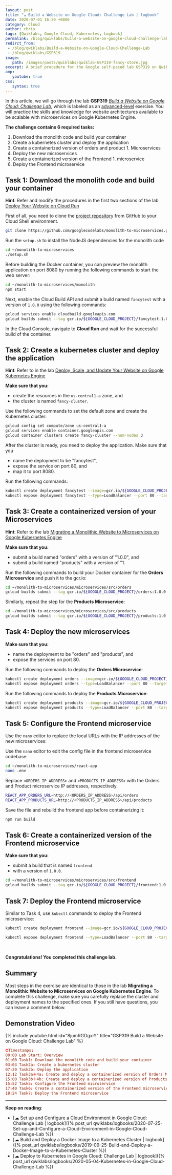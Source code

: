 ```yaml
---
layout: post
title: "☁ Build a Website on Google Cloud: Challenge Lab | logbook"
date: 2020-07-01 16:30 +0800
category: Cloud
author: chris
tags: [Qwiklabs, Google Cloud, Kubernetes, Logbook]
permalink: /blog/qwiklabs/build-a-website-on-google-cloud-challenge-lab
redirct_from:
 - /blog/qwiklabs/Build-a-Website-on-Google-Cloud-Challenge-Lab
 - /blog/qwiklabs/GSP319
image:
   path: /images/posts/qwiklabs/qwiklab-GSP319-fancy-store.jpg
excerpt: A brief procedure for the Google self-paced lab GSP319 on Qwiklabs, which tests your skills to deploy containerized microservices for website frontend and backend to Kubernetes.
amp:
   youtube: true
css:
   syntax: true
---
```


In this article, we will go through the lab **GSP319** _[Build a Website on Google Cloud: Challenge Lab](https://www.qwiklabs.com/focuses/11765?parent=catalog)_, which is labeled as an [advanced-level](https://www.qwiklabs.com/quests/115) exercise. You will practice the skills and knowledge for website architectures available to be scalable with microservices on Google Kubernetes Engine.

**The challenge contains 6 required tasks:**
1. Download the monolith code and build your container
1. Create a kubernetes cluster and deploy the application
1. Create a containerized version of orders and product 1. Microservices
1. Deploy the new microservices
1. Create a containerized version of the Frontend 1. microservice
1. Deploy the Frontend microservice

## Task 1: Download the monolith code and build your container

**Hint**: Refer and modify the procedures in the first two sections of the lab [Deploy Your Website on Cloud Run](https://www.qwiklabs.com/focuses/10445?parent=catalog)

First of all, you need to clone the [project repository](https://github.com/googlecodelabs/monolith-to-microservices) from GitHub to your Cloud Shell environment.

```bash
git clone https://github.com/googlecodelabs/monolith-to-microservices.git
```

Run the `setup.sh` to install the NodeJS dependencies for the monolith code

```bash
cd ~/monolith-to-microservices
./setup.sh
```

Before building the Docker container, you can preview the monolith application on port 8080 by running the following commands to start the web server:

```bash
cd ~/monolith-to-microservices/monolith
npm start
```

Next, enable the Cloud Build API and submit a build named `fancytest` with a version of `1.0.0` using the following commands:

```bash
gcloud services enable cloudbuild.googleapis.com
gcloud builds submit --tag gcr.io/${GOOGLE_CLOUD_PROJECT}/fancytest:1.0.0 .
```

In the Cloud Console, navigate to **Cloud Run** and wait for the successful build of the container.

## Task 2: Create a kubernetes cluster and deploy the application

**Hint**: Refer to in the lab [Deploy, Scale, and Update Your Website on Google Kubernetes Engine](https://www.qwiklabs.com/focuses/10470?parent=catalog)

**Make sure that you:**

- create the resources in the `us-central1-a` zone, and
- the cluster is named `fancy-cluster`.

Use the following commands to set the default zone and create the Kubernetes cluster:

```bash
gcloud config set compute/zone us-central1-a
gcloud services enable container.googleapis.com
gcloud container clusters create fancy-cluster --num-nodes 3
```

After the cluster is ready, you need to deploy the application. Make sure that you
- name the deployment to be "fancytest",
- expose the service on port 80, and
- map it to port 8080.

Run the following commands:

```bash
kubectl create deployment fancytest --image=gcr.io/${GOOGLE_CLOUD_PROJECT}/fancytest:1.0.0
kubectl expose deployment fancytest --type=LoadBalancer --port 80 --target-port 8080
```

## Task 3: Create a containerized version of your Microservices

**Hint**: Refer to the lab [Migrating a Monolithic Website to Microservices on Google Kubernetes Engine](https://www.qwiklabs.com/focuses/11953?parent=catalog)

**Make sure that you:**

- submit a build named "orders" with a version of "1.0.0", and
- submit a build named "products" with a version of "1.

Run the following commands to build your Docker container for the **Orders Microservice** and push it to the gcr.io:

```bash
cd ~/monolith-to-microservices/microservices/src/orders
gcloud builds submit --tag gcr.io/${GOOGLE_CLOUD_PROJECT}/orders:1.0.0 .
```

Similarly, repeat the step for the **Products Microservice**:

```bash
cd ~/monolith-to-microservices/microservices/src/products
gcloud builds submit --tag gcr.io/${GOOGLE_CLOUD_PROJECT}/products:1.0.0 .
```

## Task 4: Deploy the new microservices

**Make sure that you:**

- name the deployment to be "orders" and "products", and
- expose the services on port 80.

Run the following commands to deploy the **Orders Microservice**:

```bash
kubectl create deployment orders --image=gcr.io/${GOOGLE_CLOUD_PROJECT}/orders:1.0.0
kubectl expose deployment orders --type=LoadBalancer --port 80 --target-port 8081
```

Run the following commands to deploy the **Products Microservice**:

```bash
kubectl create deployment products --image=gcr.io/${GOOGLE_CLOUD_PROJECT}/products:1.0.0
kubectl expose deployment products --type=LoadBalancer --port 80 --target-port 8082
```

## Task 5: Configure the Frontend microservice

Use the `nano` editor to replace the local URLs with the IP addresses of the new microservices:

Use the `nano` editor to edit the config file in the frontend microservice codebase:

```bash
cd ~/monolith-to-microservices/react-app
nano .env
```

Replace `<ORDERS_IP_ADDRESS>` and `<PRODUCTS_IP_ADDRESS>` with the Orders and Product microservice IP addresses, respectively.

```bash
REACT_APP_ORDERS_URL=http://<ORDERS_IP_ADDRESS>/api/orders
REACT_APP_PRODUCTS_URL=http://<PRODUCTS_IP_ADDRESS>/api/products
```

Save the file and rebuild the frontend app before containerizing it:

```bash
npm run build
```

## Task 6: Create a containerized version of the Frontend microservice

**Make sure that you:**

- submit a build that is named `frontend`
- with a version of `1.0.0`.

```bash
cd ~/monolith-to-microservices/microservices/src/frontend
gcloud builds submit --tag gcr.io/${GOOGLE_CLOUD_PROJECT}/frontend:1.0.0 .
```

## Task 7: Deploy the Frontend microservice

Similar to Task 4, use `kubectl` commands to deploy the Frontend microservice:

```bash
kubectl create deployment frontend --image=gcr.io/${GOOGLE_CLOUD_PROJECT}/frontend:1.0.0

kubectl expose deployment frontend --type=LoadBalancer --port 80 --target-port 8080
```

<br>

**Congratulations! You completed this challenge lab.**

## Summary

Most steps in the exercise are identical to those in the lab **Migrating a Monolithic Website to Microservices on Google Kubernetes Engine**. To complete this challenge, make sure you carefully replace the cluster and deployment names to the specified ones. If you still have questions, you can leave a comment below.

## Demonstration Video

{% include youtube.html id="8jumRGDgxiY" title="GSP319 Build a Website on Google Cloud: Challenge Lab" %}

```conf
⏱Timestamps:
00:00 Lab Start: Overview
01:00 Task1: Download the monolith code and build your container
03:03 Task2a: Create a kubernetes cluster
07:20 Task2b: Deploy the application
12:12 Task3a＋4a: Create and deploy a containerized version of Orders Microservice
15:00 Task3b＋4b: Create and deploy a containerized version of Products Microservice
15:52 Task5: Configure the Frontend microservice
17:40 Task6: Create a containerized version of the Frontend microservice
18:24 Task7: Deploy the Frontend microservice
```

* * *

**Keep on reading**:

- [☁ Set up and Configure a Cloud Environment in Google Cloud: Challenge Lab \| logbook]({% post_url qwiklabs/logbooks/2020-07-25-Set-up-and-Configure-a-Cloud-Environment-in-Google-Cloud-Challenge-Lab %})
- [☁ Build and Deploy a Docker Image to a Kubernetes Cluster \| logbook]({% post_url qwiklabs/logbooks/2019-09-25-Build-and-Deploy-a-Docker-Image-to-a-Kubernetes-Cluster %})
- [☁ Deploy to Kubernetes in Google Cloud: Challenge Lab \| logbook]({% post_url qwiklabs/logbooks/2020-05-04-Kubernetes-in-Google-Cloud-Challenge-Lab %})
